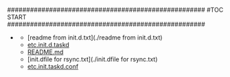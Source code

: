 







####################################################
#TOC START
####################################################
* [](.//README.md)
    * [readme from init.d.txt](./readme from init.d.txt)
    * [etc.init.d.taskd](./etc.init.d.taskd)
    * [README.md](./README.md)
    * [init.dfile for rsync.txt](./init.dfile for rsync.txt)
    * [etc.init.taskd.conf](./etc.init.taskd.conf)
